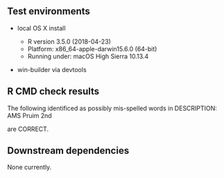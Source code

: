
## Test environments

* local OS X install 
  * R version 3.5.0 (2018-04-23)
  * Platform: x86_64-apple-darwin15.6.0 (64-bit)
  * Running under: macOS High Sierra 10.13.4
  
* win-builder via devtools


## R CMD check results

The following identificed as possibly mis-spelled words in DESCRIPTION:
  AMS 
  Pruim 
  2nd

are CORRECT.


## Downstream dependencies

None currently.
